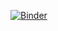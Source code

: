 [![Binder](https://mybinder.org/badge_logo.svg)](https://mybinder.org/v2/gh/KingKongR/MyPython.git/master)
